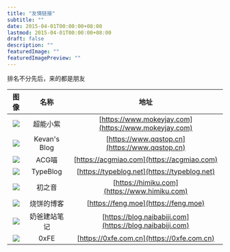 ```yaml
---
title: "友情链接"
subtitle: ""
date: 2015-04-01T00:00:00+08:00
lastmod: 2015-04-01T00:00:00+08:00
draft: false
description: ""
featuredImage: ""
featuredImagePreview: ""
---
```


<!--more-->

排名不分先后，来的都是朋友

| 图像 | 名称 | 地址 |
| :------: | :------: | :------: |
| ![](https://i.loli.net/2020/04/28/nvCESjXkReYsaQK.png) | 超能小紫 | [https://www.mokeyjay.com](https://www.mokeyjay.com) |
| ![](https://i.loli.net/2020/01/14/yW5hJraoTm8xuLp.jpg) | Kevan's Blog | [https://www.qqstop.cn](https://www.qqstop.cn) |
| ![](https://i.loli.net/2020/01/14/Fkiv6zgmc8wrpY5.jpg) | ACG喵 | [https://acgmiao.com](https://acgmiao.com) |
| ![](https://i.loli.net/2020/01/14/eo7bjNdZlkiWtFc.jpg) | TypeBlog | [https://typeblog.net](https://typeblog.net) |
| ![](https://i.loli.net/2020/01/14/fV5JFc36jwiLURx.jpg) | 初之音 | [https://himiku.com](https://www.himiku.com) |
| ![](https://i.loli.net/2020/01/14/QMXEtSzVbJ517pv.jpg) | 烧饼的博客 | [https://feng.moe](https://feng.moe) |
| ![](https://i.loli.net/2020/01/14/w7Wd2VYs5oNQ4jr.jpg) | 奶爸建站笔记 | [https://blog.naibabiji.com](https://blog.naibabiji.com) |
| ![](https://i.loli.net/2020/04/04/NIW17PJqd52yUb4.jpg) | 0xFE | [https://0xfe.com.cn](https://0xfe.com.cn) |